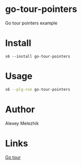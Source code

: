 # go-tour-pointers

Go tour pointers example

# Install

    s6 --install go-tour-pointers

# Usage

```bash
s6 --plg-run go-tour-pointers
```

# Author

Alexey Melezhik

# Links

[Go tour](https://go.dev/tour)


